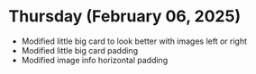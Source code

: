 # Thursday (February 06, 2025)

- Modified little big card to look better with images left or right
- Modified little big card padding
- Modified image info horizontal padding
